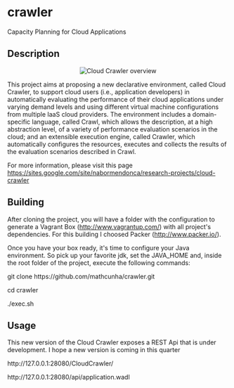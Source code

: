 crawler
=======

Capacity Planning for Cloud Applications


## Description

<p align="center">
  <img src="https://dl.dropboxusercontent.com/u/8824869/cloudcrawler-overview-eng4.png?height=197&width=400&height=198" alt="Cloud Crawler overview"/>
</p>

This project aims at proposing a new declarative environment, called Cloud Crawler, to support cloud users (i.e., application developers) in automatically evaluating the performance of their cloud applications under varying demand levels and using different virtual machine configurations from multiple IaaS cloud providers. The environment includes a domain-specific language, called Crawl, which allows the description, at a high abstraction level, of a variety of performance evaluation scenarios in the cloud; and an extensible execution engine, called Crawler, which automatically configures the resources, executes and collects the results of the evaluation scenarios described in Crawl.

For more information, please visit this page https://sites.google.com/site/nabormendonca/research-projects/cloud-crawler

## Building

After cloning the project, you will have a folder with the configuration to generate a Vagrant Box (http://www.vagrantup.com/) with all project's dependencies. For this building I choosed Packer (http://www.packer.io/).

Once you have your box ready, it's time to configure your Java environment. So pick up your favorite jdk, set the JAVA_HOME and, inside the root folder of the project, execute the following commands:

<p>git clone https://github.com/mathcunha/crawler.git</p>
<p>cd crawler</p>
<p>./exec.sh</p>


## Usage
This new version of the Cloud Crawler exposes a REST Api that is under development. I hope a new version is coming in this quarter

<p>http://127.0.0.1:28080/CloudCrawler/</p>
<p>http://127.0.0.1:28080/api/application.wadl</p>

